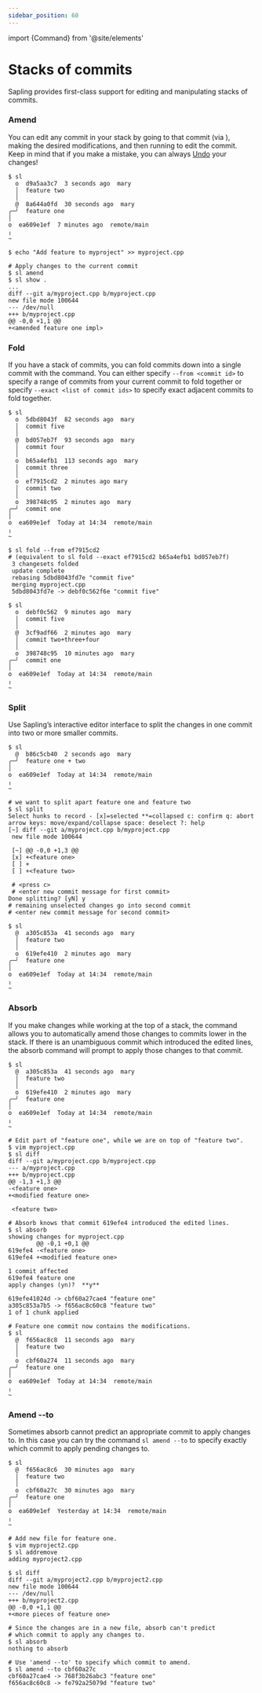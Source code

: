 ```yaml
---
sidebar_position: 60
---
```

import {Command} from '@site/elements'

# Stacks of commits

Sapling provides first-class support for editing and manipulating stacks of commits.

### Amend

You can edit any commit in your stack by going to that commit (via <Command name="goto" />), making the desired modifications, and then running <Command name="amend" /> to edit the commit. Keep in mind that if you make a mistake, you can always [Undo](/docs/overview/undo.md) your changes!


```sl-shell-example
$ sl
  o  d9a5aa3c7  3 seconds ago  mary
  │  feature two
  │
  @  8a644a0fd  30 seconds ago  mary
╭─╯  feature one
│
o  ea609e1ef  7 minutes ago  remote/main
╷
~

$ echo "Add feature to myproject" >> myproject.cpp

# Apply changes to the current commit
$ sl amend
$ sl show .
...
diff --git a/myproject.cpp b/myproject.cpp
new file mode 100644
--- /dev/null
+++ b/myproject.cpp
@@ -0,0 +1,1 @@
+<amended feature one impl>

```

### Fold

If you have a stack of commits, you can fold commits down into a single commit with the <Command name="fold" /> command. You can either specify `--from <commit id>` to specify a range of commits from your current commit to fold together or specify `--exact <list of commit ids>` to specify exact adjacent commits to fold together.

```sl-shell-example
$ sl
  o  5dbd8043f  82 seconds ago  mary
  │  commit five
  │
  @  bd057eb7f  93 seconds ago  mary
  │  commit four
  │
  o  b65a4efb1  113 seconds ago  mary
  │  commit three
  │
  o  ef7915cd2  2 minutes ago mary
  │  commit two
  │
  o  398748c95  2 minutes ago  mary
╭─╯  commit one
│
o  ea609e1ef  Today at 14:34  remote/main
╷
~

$ sl fold --from ef7915cd2
# (equivalent to sl fold --exact ef7915cd2 b65a4efb1 bd057eb7f)
 3 changesets folded
 update complete
 rebasing 5dbd8043fd7e "commit five"
 merging myproject.cpp
 5dbd8043fd7e -> debf0c562f6e "commit five"

$ sl
  o  debf0c562  9 minutes ago  mary
  │  commit five
  │
  @  3cf9adf66  2 minutes ago  mary
  │  commit two+three+four
  │
  o  398748c95  10 minutes ago  mary
╭─╯  commit one
│
o  ea609e1ef  Today at 14:34  remote/main
╷
~
```


### Split

Use Sapling’s interactive editor interface to split the changes in one commit into two or more smaller commits.


```sl-shell-example
$ sl
  @  b86c5cb40  2 seconds ago  mary
╭─╯  feature one + two
│
o  ea609e1ef  Today at 14:34  remote/main
╷
~

# we want to split apart feature one and feature two
$ sl split
Select hunks to record - [x]=selected **=collapsed c: confirm q: abort
arrow keys: move/expand/collapse space: deselect ?: help
[~] diff --git a/myproject.cpp b/myproject.cpp
 new file mode 100644

 [~] @@ -0,0 +1,3 @@
 [x] +<feature one>
 [ ] +
 [ ] +<feature two>

 # <press c>
 # <enter new commit message for first commit>
Done splitting? [yN] y
# remaining unselected changes go into second commit
# <enter new commit message for second commit>

$ sl
  @  a305c853a  41 seconds ago  mary
  │  feature two
  │
  o  619efe410  2 minutes ago  mary
╭─╯  feature one
│
o  ea609e1ef  Today at 14:34  remote/main
╷
~
```

### Absorb

If you make changes while working at the top of a stack, the <Command name="absorb" /> command allows you to automatically amend those changes to commits lower in the stack. If there is an unambiguous commit which introduced the edited lines, the absorb command will prompt to apply those changes to that commit.

```sl-shell-example
$ sl
  @  a305c853a  41 seconds ago  mary
  │  feature two
  │
  o  619efe410  2 minutes ago  mary
╭─╯  feature one
│
o  ea609e1ef  Today at 14:34  remote/main
╷
~

# Edit part of "feature one", while we are on top of "feature two".
$ vim myproject.cpp
$ sl diff
diff --git a/myproject.cpp b/myproject.cpp
--- a/myproject.cpp
+++ b/myproject.cpp
@@ -1,3 +1,3 @@
-<feature one>
+<modified feature one>

 <feature two>

# Absorb knows that commit 619efe4 introduced the edited lines.
$ sl absorb
showing changes for myproject.cpp
        @@ -0,1 +0,1 @@
619efe4 -<feature one>
619efe4 +<modified feature one>

1 commit affected
619efe4 feature one
apply changes (yn)?  **y**

619efe41024d -> cbf60a27cae4 "feature one"
a305c853a7b5 -> f656ac8c60c8 "feature two"
1 of 1 chunk applied

# Feature one commit now contains the modifications.
$ sl
  @  f656ac8c8  11 seconds ago  mary
  │  feature two
  │
  o  cbf60a274  11 seconds ago  mary
╭─╯  feature one
│
o  ea609e1ef  Today at 14:34  remote/main
╷
~
```

### Amend --to
Sometimes absorb cannot predict an appropriate commit to apply changes to. In this case you can try the command `sl amend --to` to specify exactly which commit to apply pending changes to.

```sl-shell-example
$ sl
  @  f656ac8c6  30 minutes ago  mary
  │  feature two
  │
  o  cbf60a27c  30 minutes ago  mary
╭─╯  feature one
│
o  ea609e1ef  Yesterday at 14:34  remote/main
╷
~

# Add new file for feature one.
$ vim myproject2.cpp
$ sl addremove
adding myproject2.cpp

$ sl diff
diff --git a/myproject2.cpp b/myproject2.cpp
new file mode 100644
--- /dev/null
+++ b/myproject2.cpp
@@ -0,0 +1,1 @@
+<more pieces of feature one>

# Since the changes are in a new file, absorb can't predict
# which commit to apply any changes to.
$ sl absorb
nothing to absorb

# Use 'amend --to' to specify which commit to amend.
$ sl amend --to cbf60a27c
cbf60a27cae4 -> 768f3b26abc3 "feature one"
f656ac8c60c8 -> fe792a25079d "feature two"
```

